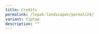 ```yaml
---
title: Credits
permalink: /lepak-landscapes/permalink/
variant: tiptap
description: ""
---
```

<p></p>
